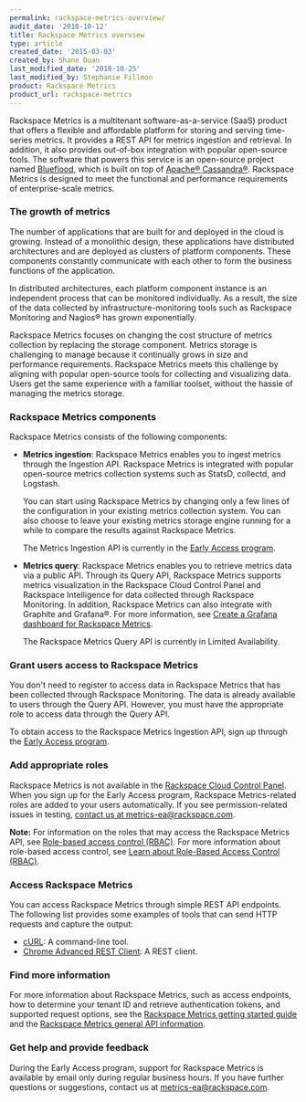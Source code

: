 ```yaml
---
permalink: rackspace-metrics-overview/
audit_date: '2018-10-12'
title: Rackspace Metrics overview
type: article
created_date: '2015-03-03'
created_by: Shane Duan
last_modified_date: '2018-10-25'
last_modified_by: Stephanie Fillmon
product: Rackspace Metrics
product_url: rackspace-metrics
---
```


Rackspace Metrics is a multitenant software-as-a-service (SaaS) product
that offers a flexible and affordable platform for storing and serving
time-series metrics. It provides a REST API for metrics ingestion and
retrieval. In addition, it also provides out-of-box integration with
popular open-source tools. The software that powers this service is an
open-source project named [Blueflood](https://blueflood.io), which is built on
top of [Apache&reg; Cassandra&reg;](https://cassandra.apache.org/). Rackspace
Metrics is designed to meet the functional and performance requirements of
enterprise-scale metrics.

### The growth of metrics

The number of applications that are built for and deployed in
the cloud is growing. Instead of a monolithic design, these
applications have distributed architectures and are deployed as
clusters of platform components. These components constantly communicate
with each other to form the business functions of the application.

In distributed architectures, each platform component instance is an
independent process that can be monitored individually. As a result, the
size of the data collected by infrastructure-monitoring tools such as
Rackspace Monitoring and Nagios&reg; has grown exponentially.

Rackspace Metrics focuses on changing the cost structure of metrics
collection by replacing the storage component. Metrics storage is
challenging to manage because it continually grows in size and
performance requirements. Rackspace Metrics meets this challenge by
aligning with popular open-source tools for collecting and
visualizing data. Users get the same experience with a familiar toolset,
without the hassle of managing the metrics storage.

### Rackspace Metrics components

Rackspace Metrics consists of the following components:

-   **Metrics ingestion**: Rackspace Metrics enables you to ingest
    metrics through the Ingestion API. Rackspace Metrics is
    integrated with popular open-source metrics collection systems such
    as StatsD, collectd, and Logstash.

     You can start using Rackspace Metrics by changing only a few lines of
     the configuration in your existing metrics collection system. You can also
     choose to leave your existing metrics storage engine running for a while
     to compare the results against Rackspace Metrics.

     The Metrics Ingestion API is currently in the [Early Access
     program](https://docs.rackspace.com/docs/metrics/v2/early-access-program/).

-   **Metrics query**: Rackspace Metrics enables you to retrieve
    metrics data via a public API. Through its Query API, Rackspace
    Metrics supports metrics visualization in the Rackspace Cloud
    Control Panel and Rackspace Intelligence for data collected through
    Rackspace Monitoring. In addition, Rackspace Metrics can also integrate
    with Graphite and Grafana&reg;. For more information, see [Create a Grafana
    dashboard for Rackspace
    Metrics](/support/how-to/create-a-grafana-dashboard-for-rackspace-metrics/).

     The Rackspace Metrics Query API is currently in
     Limited Availability.

### Grant users access to Rackspace Metrics

You don't need to register to access data in Rackspace Metrics that has
been collected through Rackspace Monitoring. The data is already available
to users through the Query API. However, you must have the appropriate role to
access data through the Query API.

To obtain access to the Rackspace Metrics Ingestion API, sign up through
the [Early Access
program](https://docs.rackspace.com/docs/metrics/v2/early-access-program/).

### Add appropriate roles

Rackspace Metrics is not available in the [Rackspace Cloud Control
Panel](https://login.rackspace.com/). When you sign up for
the Early Access program, Rackspace Metrics-related roles are added to your
users automatically. If you see permission-related issues in testing,
[contact us at metrics-ea@rackspace.com](mailto:metrics-ea@rackspace.com).

**Note:** For information on the roles that may access the Rackspace Metrics
API, see [Role-based access control
(RBAC)](https://docs.rackspace.com/docs/metrics/v2/general-api-info/role-based-access-control/). For more information about role-based access control,
see [Learn about Role-Based Access Control
(RBAC)](/support/how-to/overview-role-based-access-control-rbac).

### Access Rackspace Metrics

You can access Rackspace Metrics through simple REST API endpoints. The
following list provides some examples of tools that can send HTTP requests and
capture the output:

- [cURL](https://curl.haxx.se/): A command-line tool.
- [Chrome Advanced REST Client](https://advancedrestclient.com/): A REST
  client.

### Find more information

For more information about Rackspace Metrics, such as access
endpoints, how to determine your tenant ID and retrieve authentication
tokens, and supported request options, see the [Rackspace Metrics getting
started
guide](https://docs.rackspace.com/docs/metrics/v2/getting-started/)
and the [Rackspace Metrics general API
information](https://docs.rackspace.com/docs/metrics/v2/general-api-info/).

### Get help and provide feedback

During the Early Access program, support for Rackspace Metrics is
available by email only during regular business hours. If you have
further questions or suggestions, contact us at
<metrics-ea@rackspace.com>.
